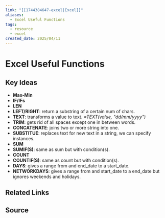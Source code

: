 ```yaml
---
link: "[[1744384647-excel|Excel]]"
aliases:
  - Excel Useful Functions
tags:
  - resource
  - excel
created_date: 2025/04/11
---
```

# Excel Useful Functions
## Key Ideas
- **Max-Min**
- **IF/IFs**
- **LEN**
- **LEFT/RIGHT**: return a substring of a certain num of chars.
- **TEXT**: transforms a value to text. *=TEXT(value, "dd/mm/yyyy")*
- **TRIM**: gets rid of all spaces except one in between words.
- **CONCATENATE**: joins two or more string into one.
- **SUBSTITUE**: replaces text for new text in a string, we can specify instances.
- **SUM**
- **SUMIF(S)**: same as sum but with condition(s).
- **COUNT**
- **COUNTIF(S)**: same as count but with condition(s).
- **DAYS**: gives a range from and end_date to a start_date.
- **NETWORKDAYS**: gives a range from and start_date to a end_date but ignores weekends and holidays.
## Related Links
## Source